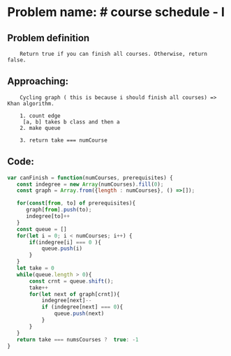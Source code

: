 # Problem name: # course schedule - I

 ## Problem definition
        Return true if you can finish all courses. Otherwise, return false.
 ## Approaching:
        Cycling graph ( this is because i should finish all courses) => Khan algorithm.

        1. count edge 
         [a, b] takes b class and then a 
        2. make queue

        3. return take === numCourse
 ## Code:

 ```js 
var canFinish = function(numCourses, prerequisites) {
    const indegree = new Array(numCourses).fill(0);
    const graph = Array.from({length : numCourses}, () =>[]);

    for(const[from, to] of prerequisites){
       graph[from].push(to);
       indegree[to]++
    }
    const queue = []
    for(let i = 0; i < numCourses; i++) {
        if(indegree[i] === 0 ){
            queue.push(i)
        }
    }
    let take = 0
    while(queue.length > 0){
        const crnt = queue.shift();
        take++
        for(let next of graph[crnt]){
            indegree[next]--
            if (indegree[next] === 0){
                queue.push(next)
            }
        }
    }
    return take === numsCourses ?  true: -1 
}

